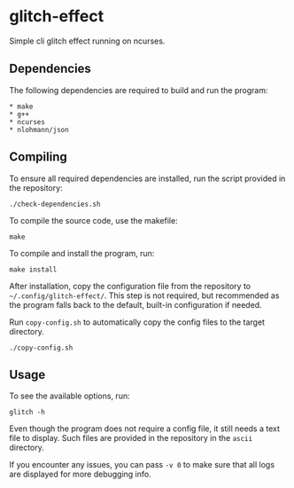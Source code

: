 # glitch-effect
Simple cli glitch effect running on ncurses.


## Dependencies
The following dependencies are required to build and run the program:

    * make
    * g++
    * ncurses
    * nlohmann/json


## Compiling
To ensure all required dependencies are installed, run the script provided in the repository:
```
./check-dependencies.sh
```


To compile the source code, use the makefile:
```
make
```


To compile and install the program, run:
```
make install
```


After installation, copy the configuration file from the repository to `~/.config/glitch-effect/`.
This step is not required, but recommended as the program falls back to the default, built-in configuration if needed.


Run `copy-config.sh` to automatically copy the config files to the target directory.
```
./copy-config.sh
```


## Usage
To see the available options, run:
```
glitch -h
```

Even though the program does not require a config file, it still needs a text file to display.
Such files are provided in the repository in the `ascii` directory.


If you encounter any issues, you can pass `-v 0` to make sure that all logs are displayed for more debugging info.
